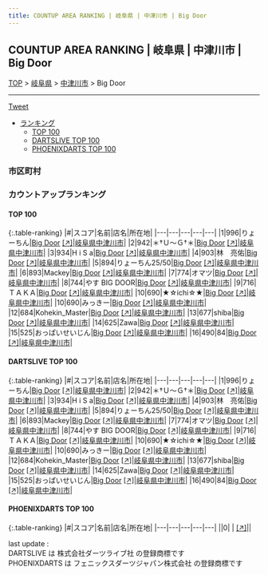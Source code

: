 ```yaml
---
title: COUNTUP AREA RANKING | 岐阜県 | 中津川市 | Big Door
---
```

## COUNTUP AREA RANKING | 岐阜県 | 中津川市 | Big Door

[TOP](/darts/rank/) > [岐阜県](/darts/rank/岐阜県/) > [中津川市](/darts/rank/岐阜県/中津川市/) > Big Door

___

<a href="https://twitter.com/share?ref_src=twsrc%5Etfw" data-text="COUNTUP AREA RANKING | 岐阜県中津川市Big Door" class="twitter-share-button" data-hashtags="DARTSLIVE,PHOENIXDARTS,darts,ダーツ" data-show-count="false">Tweet</a>

* [ランキング](#カウントアップランキング)
    * [TOP 100](#top-100)
    * [DARTSLIVE TOP 100](#dartslive-top-100)
    * [PHOENIXDARTS TOP 100](#phoenixdarts-top-100)

### 市区町村

<ul>

</ul>

### カウントアップランキング

#### TOP 100



{:.table-ranking}
|#|スコア|名前|店名|所在地|
|---|---|---|---|---|
|1|996|<span class="rank-name-dl">りょーちん</span>|<a href="/darts/rank/shops/1d9e63c1426738d4a3f63593b5358cc4.html">Big Door</a> <a href="https://search.dartslive.com/jp/shop/1d9e63c1426738d4a3f63593b5358cc4">[↗]</a>|<a href="/darts/rank/岐阜県/中津川市">岐阜県中津川市</a>|
|2|942|<span class="rank-name-dl">＊†Ｕ～Ｇ†＊</span>|<a href="/darts/rank/shops/1d9e63c1426738d4a3f63593b5358cc4.html">Big Door</a> <a href="https://search.dartslive.com/jp/shop/1d9e63c1426738d4a3f63593b5358cc4">[↗]</a>|<a href="/darts/rank/岐阜県/中津川市">岐阜県中津川市</a>|
|3|934|<span class="rank-name-dl">H i S a</span>|<a href="/darts/rank/shops/1d9e63c1426738d4a3f63593b5358cc4.html">Big Door</a> <a href="https://search.dartslive.com/jp/shop/1d9e63c1426738d4a3f63593b5358cc4">[↗]</a>|<a href="/darts/rank/岐阜県/中津川市">岐阜県中津川市</a>|
|4|903|<span class="rank-name-dl">林　亮佑</span>|<a href="/darts/rank/shops/1d9e63c1426738d4a3f63593b5358cc4.html">Big Door</a> <a href="https://search.dartslive.com/jp/shop/1d9e63c1426738d4a3f63593b5358cc4">[↗]</a>|<a href="/darts/rank/岐阜県/中津川市">岐阜県中津川市</a>|
|5|894|<span class="rank-name-dl">りょーちん25/50</span>|<a href="/darts/rank/shops/1d9e63c1426738d4a3f63593b5358cc4.html">Big Door</a> <a href="https://search.dartslive.com/jp/shop/1d9e63c1426738d4a3f63593b5358cc4">[↗]</a>|<a href="/darts/rank/岐阜県/中津川市">岐阜県中津川市</a>|
|6|893|<span class="rank-name-dl">Mackey</span>|<a href="/darts/rank/shops/1d9e63c1426738d4a3f63593b5358cc4.html">Big Door</a> <a href="https://search.dartslive.com/jp/shop/1d9e63c1426738d4a3f63593b5358cc4">[↗]</a>|<a href="/darts/rank/岐阜県/中津川市">岐阜県中津川市</a>|
|7|774|<span class="rank-name-dl">オマツ</span>|<a href="/darts/rank/shops/1d9e63c1426738d4a3f63593b5358cc4.html">Big Door</a> <a href="https://search.dartslive.com/jp/shop/1d9e63c1426738d4a3f63593b5358cc4">[↗]</a>|<a href="/darts/rank/岐阜県/中津川市">岐阜県中津川市</a>|
|8|744|<span class="rank-name-dl">やす BIG DOOR</span>|<a href="/darts/rank/shops/1d9e63c1426738d4a3f63593b5358cc4.html">Big Door</a> <a href="https://search.dartslive.com/jp/shop/1d9e63c1426738d4a3f63593b5358cc4">[↗]</a>|<a href="/darts/rank/岐阜県/中津川市">岐阜県中津川市</a>|
|9|716|<span class="rank-name-dl">ＴＡＫＡ</span>|<a href="/darts/rank/shops/1d9e63c1426738d4a3f63593b5358cc4.html">Big Door</a> <a href="https://search.dartslive.com/jp/shop/1d9e63c1426738d4a3f63593b5358cc4">[↗]</a>|<a href="/darts/rank/岐阜県/中津川市">岐阜県中津川市</a>|
|10|690|<span class="rank-name-dl">★☆ichi☆★</span>|<a href="/darts/rank/shops/1d9e63c1426738d4a3f63593b5358cc4.html">Big Door</a> <a href="https://search.dartslive.com/jp/shop/1d9e63c1426738d4a3f63593b5358cc4">[↗]</a>|<a href="/darts/rank/岐阜県/中津川市">岐阜県中津川市</a>|
|10|690|<span class="rank-name-dl">みっきー</span>|<a href="/darts/rank/shops/1d9e63c1426738d4a3f63593b5358cc4.html">Big Door</a> <a href="https://search.dartslive.com/jp/shop/1d9e63c1426738d4a3f63593b5358cc4">[↗]</a>|<a href="/darts/rank/岐阜県/中津川市">岐阜県中津川市</a>|
|12|684|<span class="rank-name-dl">Kohekin_Master</span>|<a href="/darts/rank/shops/1d9e63c1426738d4a3f63593b5358cc4.html">Big Door</a> <a href="https://search.dartslive.com/jp/shop/1d9e63c1426738d4a3f63593b5358cc4">[↗]</a>|<a href="/darts/rank/岐阜県/中津川市">岐阜県中津川市</a>|
|13|677|<span class="rank-name-dl">shiba</span>|<a href="/darts/rank/shops/1d9e63c1426738d4a3f63593b5358cc4.html">Big Door</a> <a href="https://search.dartslive.com/jp/shop/1d9e63c1426738d4a3f63593b5358cc4">[↗]</a>|<a href="/darts/rank/岐阜県/中津川市">岐阜県中津川市</a>|
|14|625|<span class="rank-name-dl">Zawa</span>|<a href="/darts/rank/shops/1d9e63c1426738d4a3f63593b5358cc4.html">Big Door</a> <a href="https://search.dartslive.com/jp/shop/1d9e63c1426738d4a3f63593b5358cc4">[↗]</a>|<a href="/darts/rank/岐阜県/中津川市">岐阜県中津川市</a>|
|15|525|<span class="rank-name-dl">おっぱいせいじん</span>|<a href="/darts/rank/shops/1d9e63c1426738d4a3f63593b5358cc4.html">Big Door</a> <a href="https://search.dartslive.com/jp/shop/1d9e63c1426738d4a3f63593b5358cc4">[↗]</a>|<a href="/darts/rank/岐阜県/中津川市">岐阜県中津川市</a>|
|16|490|<span class="rank-name-dl">84</span>|<a href="/darts/rank/shops/1d9e63c1426738d4a3f63593b5358cc4.html">Big Door</a> <a href="https://search.dartslive.com/jp/shop/1d9e63c1426738d4a3f63593b5358cc4">[↗]</a>|<a href="/darts/rank/岐阜県/中津川市">岐阜県中津川市</a>|


#### DARTSLIVE TOP 100



{:.table-ranking}
|#|スコア|名前|店名|所在地|
|---|---|---|---|---|
|1|996|<span class="rank-name-dl">りょーちん</span>|<a href="/darts/rank/shops/1d9e63c1426738d4a3f63593b5358cc4.html">Big Door</a> <a href="https://search.dartslive.com/jp/shop/1d9e63c1426738d4a3f63593b5358cc4">[↗]</a>|<a href="/darts/rank/岐阜県/中津川市">岐阜県中津川市</a>|
|2|942|<span class="rank-name-dl">＊†Ｕ～Ｇ†＊</span>|<a href="/darts/rank/shops/1d9e63c1426738d4a3f63593b5358cc4.html">Big Door</a> <a href="https://search.dartslive.com/jp/shop/1d9e63c1426738d4a3f63593b5358cc4">[↗]</a>|<a href="/darts/rank/岐阜県/中津川市">岐阜県中津川市</a>|
|3|934|<span class="rank-name-dl">H i S a</span>|<a href="/darts/rank/shops/1d9e63c1426738d4a3f63593b5358cc4.html">Big Door</a> <a href="https://search.dartslive.com/jp/shop/1d9e63c1426738d4a3f63593b5358cc4">[↗]</a>|<a href="/darts/rank/岐阜県/中津川市">岐阜県中津川市</a>|
|4|903|<span class="rank-name-dl">林　亮佑</span>|<a href="/darts/rank/shops/1d9e63c1426738d4a3f63593b5358cc4.html">Big Door</a> <a href="https://search.dartslive.com/jp/shop/1d9e63c1426738d4a3f63593b5358cc4">[↗]</a>|<a href="/darts/rank/岐阜県/中津川市">岐阜県中津川市</a>|
|5|894|<span class="rank-name-dl">りょーちん25/50</span>|<a href="/darts/rank/shops/1d9e63c1426738d4a3f63593b5358cc4.html">Big Door</a> <a href="https://search.dartslive.com/jp/shop/1d9e63c1426738d4a3f63593b5358cc4">[↗]</a>|<a href="/darts/rank/岐阜県/中津川市">岐阜県中津川市</a>|
|6|893|<span class="rank-name-dl">Mackey</span>|<a href="/darts/rank/shops/1d9e63c1426738d4a3f63593b5358cc4.html">Big Door</a> <a href="https://search.dartslive.com/jp/shop/1d9e63c1426738d4a3f63593b5358cc4">[↗]</a>|<a href="/darts/rank/岐阜県/中津川市">岐阜県中津川市</a>|
|7|774|<span class="rank-name-dl">オマツ</span>|<a href="/darts/rank/shops/1d9e63c1426738d4a3f63593b5358cc4.html">Big Door</a> <a href="https://search.dartslive.com/jp/shop/1d9e63c1426738d4a3f63593b5358cc4">[↗]</a>|<a href="/darts/rank/岐阜県/中津川市">岐阜県中津川市</a>|
|8|744|<span class="rank-name-dl">やす BIG DOOR</span>|<a href="/darts/rank/shops/1d9e63c1426738d4a3f63593b5358cc4.html">Big Door</a> <a href="https://search.dartslive.com/jp/shop/1d9e63c1426738d4a3f63593b5358cc4">[↗]</a>|<a href="/darts/rank/岐阜県/中津川市">岐阜県中津川市</a>|
|9|716|<span class="rank-name-dl">ＴＡＫＡ</span>|<a href="/darts/rank/shops/1d9e63c1426738d4a3f63593b5358cc4.html">Big Door</a> <a href="https://search.dartslive.com/jp/shop/1d9e63c1426738d4a3f63593b5358cc4">[↗]</a>|<a href="/darts/rank/岐阜県/中津川市">岐阜県中津川市</a>|
|10|690|<span class="rank-name-dl">★☆ichi☆★</span>|<a href="/darts/rank/shops/1d9e63c1426738d4a3f63593b5358cc4.html">Big Door</a> <a href="https://search.dartslive.com/jp/shop/1d9e63c1426738d4a3f63593b5358cc4">[↗]</a>|<a href="/darts/rank/岐阜県/中津川市">岐阜県中津川市</a>|
|10|690|<span class="rank-name-dl">みっきー</span>|<a href="/darts/rank/shops/1d9e63c1426738d4a3f63593b5358cc4.html">Big Door</a> <a href="https://search.dartslive.com/jp/shop/1d9e63c1426738d4a3f63593b5358cc4">[↗]</a>|<a href="/darts/rank/岐阜県/中津川市">岐阜県中津川市</a>|
|12|684|<span class="rank-name-dl">Kohekin_Master</span>|<a href="/darts/rank/shops/1d9e63c1426738d4a3f63593b5358cc4.html">Big Door</a> <a href="https://search.dartslive.com/jp/shop/1d9e63c1426738d4a3f63593b5358cc4">[↗]</a>|<a href="/darts/rank/岐阜県/中津川市">岐阜県中津川市</a>|
|13|677|<span class="rank-name-dl">shiba</span>|<a href="/darts/rank/shops/1d9e63c1426738d4a3f63593b5358cc4.html">Big Door</a> <a href="https://search.dartslive.com/jp/shop/1d9e63c1426738d4a3f63593b5358cc4">[↗]</a>|<a href="/darts/rank/岐阜県/中津川市">岐阜県中津川市</a>|
|14|625|<span class="rank-name-dl">Zawa</span>|<a href="/darts/rank/shops/1d9e63c1426738d4a3f63593b5358cc4.html">Big Door</a> <a href="https://search.dartslive.com/jp/shop/1d9e63c1426738d4a3f63593b5358cc4">[↗]</a>|<a href="/darts/rank/岐阜県/中津川市">岐阜県中津川市</a>|
|15|525|<span class="rank-name-dl">おっぱいせいじん</span>|<a href="/darts/rank/shops/1d9e63c1426738d4a3f63593b5358cc4.html">Big Door</a> <a href="https://search.dartslive.com/jp/shop/1d9e63c1426738d4a3f63593b5358cc4">[↗]</a>|<a href="/darts/rank/岐阜県/中津川市">岐阜県中津川市</a>|
|16|490|<span class="rank-name-dl">84</span>|<a href="/darts/rank/shops/1d9e63c1426738d4a3f63593b5358cc4.html">Big Door</a> <a href="https://search.dartslive.com/jp/shop/1d9e63c1426738d4a3f63593b5358cc4">[↗]</a>|<a href="/darts/rank/岐阜県/中津川市">岐阜県中津川市</a>|


#### PHOENIXDARTS TOP 100



{:.table-ranking}
|#|スコア|名前|店名|所在地|
|---|---|---|---|---|
||0|<span class="rank-name-dl"> </span>|<a href="/darts/rank/shops/.html"></a> <a href="">[↗]</a>|<a href="/darts/rank//"></a>|


<div class="footer border-top border-gray-light mt-5 pt-3 text-right text-gray">
    last update : <span style="font-weight: italic" id="foot_last_modified"></span><br />
    DARTSLIVE は 株式会社ダーツライブ社 の登録商標です<br />
    PHOENIXDARTS は フェニックスダーツジャパン株式会社 の登録商標です<br />
</div>

<script src="https://cdnjs.cloudflare.com/ajax/libs/jquery.tablesorter/2.31.3/js/jquery.tablesorter.min.js" integrity="sha512-qzgd5cYSZcosqpzpn7zF2ZId8f/8CHmFKZ8j7mU4OUXTNRd5g+ZHBPsgKEwoqxCtdQvExE5LprwwPAgoicguNg==" crossorigin="anonymous" referrerpolicy="no-referrer"></script>
<link rel="stylesheet" href="https://cdnjs.cloudflare.com/ajax/libs/jquery.tablesorter/2.31.3/css/theme.default.min.css" integrity="sha512-wghhOJkjQX0Lh3NSWvNKeZ0ZpNn+SPVXX1Qyc9OCaogADktxrBiBdKGDoqVUOyhStvMBmJQ8ZdMHiR3wuEq8+w==" crossorigin="anonymous" referrerpolicy="no-referrer" />
<script>
$(function() {
    $(".table-ranking").tablesorter({sortList:[[0, 0]]});
    $("#foot_last_modified").text(formatDate(new Date(document.lastModified), 'yyyy-MM-dd HH:mm:ss'));
});
</script>

<script async src="https://platform.twitter.com/widgets.js" charset="utf-8"></script>